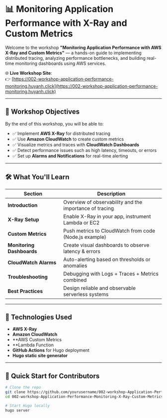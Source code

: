 # 📊 Monitoring Application Performance with X-Ray and Custom Metrics

Welcome to the workshop **"Monitoring Application Performance with AWS X-Ray and Custom Metrics"** — a hands-on guide to implementing distributed tracing, analyzing performance bottlenecks, and building real-time monitoring dashboards using AWS services.

🌐 **Live Workshop Site**:  
👉 [https://002-workshop-application-performance-monitoring.huyanh.click](https://002-workshop-application-performance-monitoring.huyanh.click)

---

## 📌 Workshop Objectives

By the end of this workshop, you will be able to:

- ✅ Implement **AWS X-Ray** for distributed tracing
- ✅ Use **Amazon CloudWatch** to create custom metrics
- ✅ Visualize metrics and traces with **CloudWatch Dashboards**
- ✅ Detect performance issues such as high latency, timeouts, or errors
- ✅ Set up **Alarms and Notifications** for real-time alerting

---

## 🛠️ What You'll Learn

| Section | Description |
|--------|-------------|
| **Introduction** | Overview of observability and the importance of tracing |
| **X-Ray Setup** | Enable X-Ray in your app, instrument Lambda or EC2 |
| **Custom Metrics** | Push metrics to CloudWatch from code (Node.js example) |
| **Monitoring Dashboards** | Create visual dashboards to observe latency & errors |
| **CloudWatch Alarms** | Auto-alerting based on thresholds or anomalies |
| **Troubleshooting** | Debugging with Logs + Traces + Metrics combined |
| **Best Practices** | Design reliable and observable serverless systems |

---

## 🧰 Technologies Used

- **AWS X-Ray**
- **Amazon CloudWatch**
- **AWS Custom Metrics
- **Lambda Function
- **GitHub Actions** for Hugo deployment
- **Hugo static site generator**

---

## 🚀 Quick Start for Contributors

```bash
# Clone the repo
git clone https://github.com/yourusername/002-workshop-Application-Performance-Monitoring-X-Ray-Custom-Metrics.git
cd 002-workshop-Application-Performance-Monitoring-X-Ray-Custom-Metrics

# Start Hugo locally
hugo server
